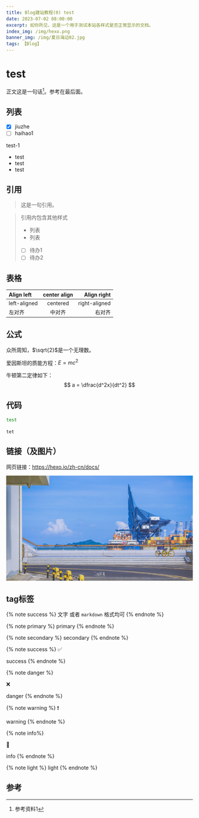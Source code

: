 ```yaml
---
title: Blog建站教程(0) test
date: 2023-07-02 08:00:00
excerpt: 如你所见，这是一个用于测试本站各样式是否正常显示的文档。
index_img: /img/hexo.png
banner_img: /img/夏日海边02.jpg
tags: 【Blog】
---
```


# test

正文这是一句话[^1]。参考在最后面。

## 列表

-   [x] jiuzhe
-   [ ] haihao1

test-1

-   test
-   test
-   test

## 引用

> 这是一句引用。

> 引用内包含其他样式
>
> - 列表
> - 列表
>
> - [ ] 待办1
> - [ ] 待办2


## 表格

| Align left   | center align |   Align right |
| :----------- | :----------: | ------------: |
| left-aligned |   centered   | right-aligned |
| 左对齐       |    中对齐    |        右对齐 |

## 公式

众所周知，$\sqrt{2}$是一个无理数。

爱因斯坦的质能方程：$E = mc^2$

牛顿第二定律如下：
$$
a = \dfrac{d^2x}{dt^2}
$$

## 代码


```bash
test
```

`tet`

## 链接（及图片）

网页链接：https://hexo.io/zh-cn/docs/

![](../img/夏日海边02.jpg)




## tag标签

{% note success %}
文字 或者 `markdown` 格式均可
{% endnote %}



{% note primary %}
primary
{% endnote %}

{% note secondary %}
secondary
{% endnote %}

{% note success %}
✅

success
{% endnote %}

{% note danger %}

❌

danger
{% endnote %}

{% note warning %}
❗

warning
{% endnote %}

{% note info%}

📌

info
{% endnote %}

{% note light %}
light
{% endnote %}



## 参考

[^1]: 参考资料1
[^2]: 参考资料2
